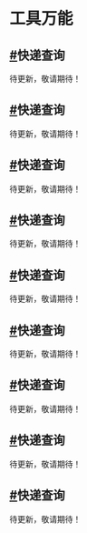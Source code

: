 <div class="md">
  <h1>工具万能</h1>
  <h2 id="2_1"><a href="#2_1">#</a>快递查询</h2>
  <p>待更新，敬请期待！<p>
  <h2 id="2_2"><a href="#2_2">#</a>快递查询</h2>
  <p>待更新，敬请期待！<p>
  <h2 id="2_3"><a href="#2_3">#</a>快递查询</h2>
  <p>待更新，敬请期待！<p>
  <h2 id="2_4"><a href="#2_4">#</a>快递查询</h2>
  <p>待更新，敬请期待！<p>
  <h2 id="2_5"><a href="#2_5">#</a>快递查询</h2>
  <p>待更新，敬请期待！<p>
  <h2 id="2_6"><a href="#2_6">#</a>快递查询</h2>
  <p>待更新，敬请期待！<p>
  <h2 id="2_7"><a href="#2_7">#</a>快递查询</h2>
  <p>待更新，敬请期待！<p>
  <h2 id="2_8"><a href="#2_8">#</a>快递查询</h2>
  <p>待更新，敬请期待！<p>
  <h2 id="2_9"><a href="#2_9">#</a>快递查询</h2>
  <p>待更新，敬请期待！<p>
  <div class="mb_70"></div>
  </div>
</div>

